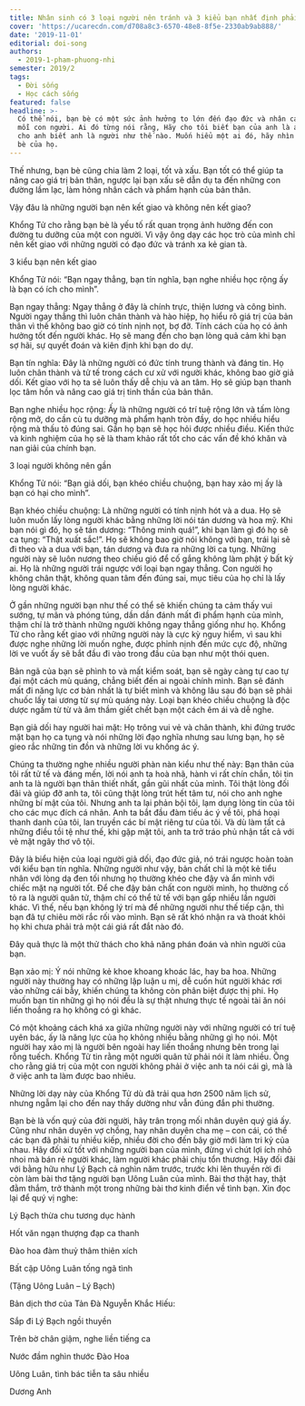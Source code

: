 ```yaml
---
title: Nhân sinh có 3 loại người nên tránh và 3 kiểu bạn nhất định phải kết giao
cover: 'https://ucarecdn.com/d708a8c3-6570-48e8-8f5e-2330ab9ab888/'
date: '2019-11-01'
editorial: doi-song
authors:
  - 2019-1-pham-phuong-nhi
semester: 2019/2
tags:
  - Đời sống
  - Học cách sống
featured: false
headline: >-
  Có thể nói, bạn bè có một sức ảnh hưởng to lớn đến đạo đức và nhân cách của
  mỗi con người. Ai đó từng nói rằng, Hãy cho tôi biết bạn của anh là ai, tôi sẽ
  cho anh biết anh là người như thế nào. Muốn hiểu một ai đó, hãy nhìn vào bạn
  bè của họ.
---
```

Thế nhưng, bạn bè cũng chia làm 2 loại, tốt và xấu. Bạn tốt có thể giúp ta nâng cao giá trị bản thân, ngược lại bạn xấu sẽ dẫn dụ ta đến những con đường lầm lạc, làm hỏng nhân cách và phẩm hạnh của bản thân.



Vậy đâu là những người bạn nên kết giao và không nên kết giao?



Khổng Tử cho rằng bạn bè là yếu tố rất quan trọng ảnh hưởng đến con đường tu dưỡng của một con người. Vì vậy ông dạy các học trò của mình chỉ nên kết giao với những người có đạo đức và tránh xa kẻ gian tà.



3 kiểu bạn nên kết giao

Khổng Tử nói: “Bạn ngay thẳng, bạn tín nghĩa, bạn nghe nhiều học rộng ấy là bạn có ích cho mình”. 



Bạn ngay thẳng: Ngay thẳng ở đây là chính trực, thiện lương và công bình. Người ngay thẳng thì luôn chân thành và hào hiệp, họ hiểu rõ giá trị của bản thân vì thế không bao giờ có tính nịnh nọt, bợ đỡ. Tính cách của họ có ảnh hưởng tốt đến người khác. Họ sẽ mang đến cho bạn lòng quả cảm khi bạn sợ hãi, sự quyết đoán và kiên định khi bạn do dự.



Bạn tín nghĩa: Đây là những người có đức tính trung thành và đáng tin. Họ luôn chân thành và tử tế trong cách cư xử với người khác, không bao giờ giả dối. Kết giao với họ ta sẽ luôn thấy dễ chịu và an tâm. Họ sẽ giúp bạn thanh lọc tâm hồn và nâng cao giá trị tinh thần của bản thân. 



Bạn nghe nhiều học rộng: Ấy là những người có trí tuệ rộng lớn và tấm lòng rộng mở, do cần cù tu dưỡng mà phẩm hạnh tròn đầy, do học nhiều hiểu rộng mà thấu tỏ đúng sai. Gần họ bạn sẽ học hỏi được nhiều điều. Kiến thức và kinh nghiệm của họ sẽ là tham khảo rất tốt cho các vấn đề khó khăn và nan giải của chính bạn.

3 loại người không nên gần

Khổng Tử nói: “Bạn giả dối, bạn khéo chiều chuộng, bạn hay xảo mị ấy là bạn có hại cho mình”.



Bạn khéo chiều chuộng: Là những người có tính nịnh hót và a dua. Họ sẽ luôn muốn lấy lòng người khác bằng những lời nói tán dương và hoa mỹ. Khi bạn nói gì đó, họ sẽ tán dương: “Thông minh quá!”, khi bạn làm gì đó họ sẽ ca tụng: “Thật xuất sắc!”. Họ sẽ không bao giờ nói không với bạn, trái lại sẽ đi theo và a dua với bạn, tán dương và đưa ra những lời ca tụng. Những người này sẽ luôn nương theo chiều gió để cố gắng không làm phật ý bất kỳ ai. Họ là những người trái ngược với loại bạn ngay thẳng. Con người họ không chân thật, không quan tâm đến đúng sai, mục tiêu của họ chỉ là lấy lòng người khác.



Ở gần những người bạn như thế có thể sẽ khiến chúng ta cảm thấy vui sướng, tự mãn và phóng túng, dần dần đánh mất đi phẩm hạnh của mình, thậm chí là trở thành những người không ngay thẳng giống như họ. Khổng Tử cho rằng kết giao với những người này là cực kỳ nguy hiểm, vì sau khi được nghe những lời muốn nghe, được phỉnh nịnh đến mức cực độ, những lời ve vuốt ấy sẽ bắt đầu đi vào trong đầu của bạn như một thói quen.



Bản ngã của bạn sẽ phình to và mất kiểm soát, bạn sẽ ngày càng tự cao tự đại một cách mù quáng, chẳng biết đến ai ngoài chính mình. Bạn sẽ đánh mất đi năng lực cơ bản nhất là tự biết mình và không lâu sau đó bạn sẽ phải chuốc lấy tai ương từ sự mù quáng này. Loại bạn khéo chiều chuộng là độc dược ngấm từ từ và âm thầm giết chết bạn một cách êm ái và dễ nghe.



Bạn giả dối hay người hai mặt: Họ trông vui vẻ và chân thành, khi đứng trước mặt bạn họ ca tụng và nói những lời đạo nghĩa nhưng sau lưng bạn, họ sẽ gieo rắc những tin đồn và những lời vu khống ác ý.

Chúng ta thường nghe nhiều người phàn nàn kiểu như thế này: Bạn thân của tôi rất tử tế và đáng mến, lời nói anh ta hoà nhã, hành vi rất chín chắn, tôi tin anh ta là người bạn thân thiết nhất, gần gũi nhất của mình. Tôi thật lòng đối đãi và giúp đỡ anh ta, tôi cũng thật lòng trút hết tâm tư, nói cho anh nghe những bí mật của tôi. Nhưng anh ta lại phản bội tôi, lạm dụng lòng tin của tôi cho các mục đích cá nhân. Anh ta bắt đầu đàm tiếu ác ý về tôi, phá hoại thanh danh của tôi, lan truyền các bí mật riêng tư của tôi. Và dù làm tất cả những điều tồi tệ như thế, khi gặp mặt tôi, anh ta trở tráo phủ nhận tất cả với vẻ mặt ngây thơ vô tội. 



Đây là biểu hiện của loại người giả dối, đạo đức giả, nó trái ngược hoàn toàn với kiểu bạn tín nghĩa. Những người như vậy, bản chất chỉ là một kẻ tiểu nhân với lòng dạ đen tối nhưng họ thường khéo che đậy và ẩn mình với chiếc mặt nạ người tốt. Để che đậy bản chất con người mình, họ thường cố tỏ ra là người quân tử, thậm chí có thể tử tế với bạn gấp nhiều lần người khác. Vì thế, nếu bạn không lý trí mà để những người như thế tiếp cận, thì bạn đã tự chiêu mời rắc rối vào mình. Bạn sẽ rất khó nhận ra và thoát khỏi họ khi chưa phải trả một cái giá rất đắt nào đó. 



Đây quả thực là một thử thách cho khả năng phán đoán và nhìn người của bạn.

Bạn xảo mị: Ý nói những kẻ khoe khoang khoác lác, hay ba hoa. Những người này thường hay có những lập luận u mị, dễ cuốn hút người khác rơi vào những cái bẫy, khiến chúng ta không còn phân biệt được thị phi. Họ muốn bạn tin những gì họ nói đều là sự thật nhưng thực tế ngoài tài ăn nói liến thoắng ra họ không có gì khác. 



Có một khoảng cách khá xa giữa những người này với những người có trí tuệ uyên bác, ấy là năng lực của họ không nhiều bằng những gì họ nói. Một người hay xảo mị là người bên ngoài hay liến thoắng nhưng bên trong lại rỗng tuếch. Khổng Tử tin rằng một người quân tử phải nói ít làm nhiều. Ông cho rằng giá trị của một con người không phải ở việc anh ta nói cái gì, mà là ở việc anh ta làm được bao nhiêu.



Những lời dạy này của Khổng Tử dù đã trải qua hơn 2500 năm lịch sử, nhưng ngẫm lại cho đến nay thấy dường như vẫn đúng đắn phi thường. 



Bạn bè là vốn quý của đời người, hãy trân trọng mối nhân duyên quý giá ấy. Cũng như nhân duyên vợ chồng, hay nhân duyên cha mẹ – con cái, có thể các bạn đã phải tu nhiều kiếp, nhiều đời cho đến bây giờ mới làm tri kỷ của nhau. Hãy đối xử tốt với những người bạn của mình, đừng vì chút lợi ích nhỏ nhoi mà bán rẻ người khác, làm người khác phải chịu tổn thương. Hãy đối đãi với bằng hữu như Lý Bạch cả nghìn năm trước, trước khi lên thuyền rời đi còn làm bài thơ tặng người bạn Uông Luân của mình. Bài thơ thật hay, thật đằm thắm, trở thành một trong những bài thơ kinh điển về tình bạn. Xin đọc lại để quý vị nghe: 



Lý Bạch thừa chu tương dục hành

Hốt văn ngạn thượng đạp ca thanh

Đào hoa đàm thuỷ thâm thiên xích

Bất cập Uông Luân tống ngã tình



(Tặng Uông Luân – Lý Bạch)



Bản dịch thơ của Tản Đà Nguyễn Khắc Hiếu:



Sắp đi Lý Bạch ngồi thuyền

Trên bờ chân giậm, nghe liền tiếng ca

Nước đầm nghìn thước Đào Hoa

Uông Luân, tình bác tiễn ta sâu nhiều



Dương Anh
